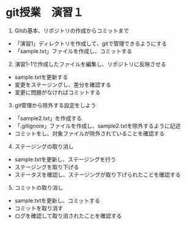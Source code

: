 # git授業　演習１

1. Gitの基本、リポジトリの作成からコミットまで
- 「演習1」ディレクトリを作成して、gitで管理できるようにする
- 「sample.txt」ファイルを作成し、コミットする

2. 演習1-1で作成したファイルを編集し、リポジトリに反映させる
- sample.txtを更新する
- 変更をステージングし、差分を確認する
- 変更に問題がなければコミットする

3. git管理から除外する設定をしよう
- 「sample2.txt」を作成する
- 「.gitignore」ファイルを作成し、sample2.txtを除外するように記述
- コミットをし、対象ファイルが除外されていることを確認する

4. ステージングの取り消し
- sample.txtを更新し、ステージングを行う
- ステージングを取り下げる
- ステータスを確認し、ステージングが取り下げられたことを確認する

5. コミットの取り消し
- sample.txtを更新し、コミットする
- コミットを取り消す
- ログを確認して取り消されたことを確認する
